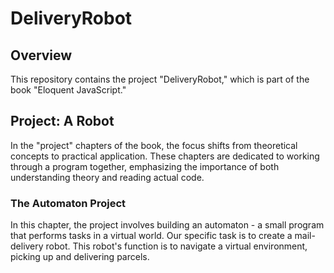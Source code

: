 # DeliveryRobot

## Overview

This repository contains the project "DeliveryRobot," which is part of the book "Eloquent JavaScript."

## Project: A Robot

In the "project" chapters of the book, the focus shifts from theoretical concepts to practical application. These chapters are dedicated to working through a program together, emphasizing the importance of both understanding theory and reading actual code.

### The Automaton Project

In this chapter, the project involves building an automaton - a small program that performs tasks in a virtual world. Our specific task is to create a mail-delivery robot. This robot's function is to navigate a virtual environment, picking up and delivering parcels.


